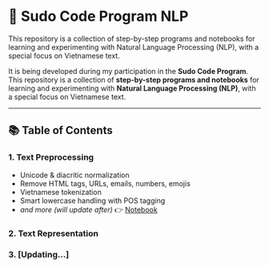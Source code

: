 # 🧠 Sudo Code Program NLP

This repository is a collection of step-by-step programs and notebooks for learning and experimenting with Natural Language Processing (NLP), with a special focus on Vietnamese text.

It is being developed during my participation in the **Sudo Code Program**. This repository is a collection of **step-by-step programs and notebooks** for learning and experimenting with **Natural Language Processing (NLP)**, with a special focus on Vietnamese text.

---

## 📚 Table of Contents

### 1. Text Preprocessing

- Unicode & diacritic normalization
- Remove HTML tags, URLs, emails, numbers, emojis
- Vietnamese tokenization
- Smart lowercase handling with POS tagging
- _and more (will update after)_
  👉 [Notebook](01_text_preprocessing/Vietnam_Online_News_Text_Processing.ipynb)

### 2. Text Representation

### 3. [Updating...]
